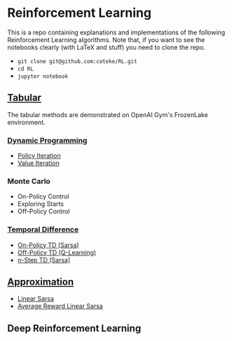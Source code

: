 # Reinforcement Learning

This is a repo containing explanations and implementations of the following Reinforcement Learning algorithms. Note that, if you want to see the notebooks clearly (with LaTeX and stuff) you need to clone the repo.  

* ```git clone git@github.com:ceteke/RL.git```  
* ```cd RL```
* ```jupyter notebook```  

## [Tabular](https://github.com/ceteke/RL/tree/master/Tabular)
The tabular methods are demonstrated on OpenAI Gym's FrozenLake environment.
### [Dynamic Programming](https://github.com/ceteke/RL/tree/master/Tabular/Dynamic%20Programming)
* [Policy Iteration](https://github.com/ceteke/RL/blob/master/Tabular/Dynamic%20Programming/Policy%20Iteration.ipynb)
* [Value Iteration](https://github.com/ceteke/RL/blob/master/Tabular/Dynamic%20Programming/Value%20Iteration.ipynb)
### Monte Carlo
* On-Policy Control
* Exploring Starts
* Off-Policy Control
### [Temporal Difference](https://github.com/ceteke/RL/tree/master/Tabular/Temporal%20Difference)
* [On-Policy TD (Sarsa)](https://github.com/ceteke/RL/blob/master/Tabular/Temporal%20Difference/SARSA.ipynb)
* [Off-Policy TD (Q-Learning)](https://github.com/ceteke/RL/blob/master/Tabular/Temporal%20Difference/Q-Learning.ipynb)
* [n-Step TD (Sarsa)](#)
## [Approximation](https://github.com/ceteke/RL/tree/master/Approximation)
* [Linear Sarsa](https://github.com/ceteke/RL/blob/master/Approximation/Linear%20Sarsa.ipynb)
* [Average Reward Linear Sarsa](https://github.com/ceteke/RL/blob/master/Approximation/Average%20Reward%20Semi-Gradient%20Sarsa.ipynb)
## Deep Reinforcement Learning

